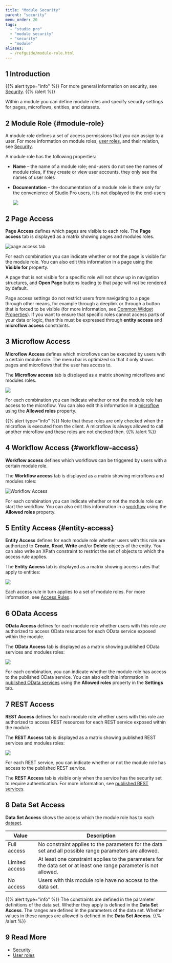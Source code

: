 ```yaml
---
title: "Module Security"
parent: "security"
menu_order: 20
tags:
  - "studio pro"
  - "module security"
  - "security"
  - "module"
aliases:
  - /refguide/module-role.html
---
```


## 1 Introduction

{{% alert type="info" %}}
For more general information on security, see [Security](security).
{{% /alert %}}

Within a module you can define module roles and specify security settings for pages, microflows, entities, and datasets.

## 2 Module Role {#module-role}

A module role defines a set of access permissions that you can assign to a user. For more information on module roles, [user roles](user-roles), and their relation, see [Security](security).

A module role has the following properties:

* **Name** – the name of a module role; end-users do not see the names of module roles, if they create or view user accounts, they only see the names of user roles
*  **Documentation** – the documentation of a module role is there only for the convenience of Studio Pro users, it is not displayed to the end-users

    ![](attachments/module-security/module-roles-tab.png)

## 2 Page Access

**Page Access** defines which pages are visible to each role. The **Page access** tab is displayed as a matrix showing pages and modules roles.

![page access tab](attachments/module-security/page-access-tab.png)

For each combination you can indicate whether or not the page is visible for the module role. You can also edit this information in a page using the **Visible for** property.

A page that is not visible for a specific role will not show up in navigation structures, and **Open Page** buttons leading to that page will not be rendered by default.

Page access settings do not restrict users from navigating to a page through other means, for example through a deeplink or through a button that is forced to be visible (for more information, see [Common Widget Properties](common-widget-properties)). If you want to ensure that specific roles cannot access parts of your data or logic, than this must be expressed through **entity access** and **microflow access** constraints.

## 3 Microflow Access

**Microflow Access** defines which microflows can be executed by users with a certain module role. The menu bar is optimized so that it only shows pages and microflows that the user has access to.

The **Microflow access** tab is displayed as a matrix showing microflows and modules roles.

![](attachments/module-security/microflow-access-tab.png)

For each combination you can indicate whether or not the module role has access to the microflow. You can also edit this information in a [microflow](microflow) using the **Allowed roles** property.

{{% alert type="info" %}}
Note that these roles are only checked when the microflow is executed from the client. A microflow is always allowed to call another microflow and these roles are not checked then.
{{% /alert %}}

## 4 Workflow Access {#workflow-access}

**Workflow access** defines which workflows can be triggered by users with a certain module role.

The **Workflow access** tab is displayed as a matrix showing microflows and modules roles:

![Workflow Access](attachments/module-security/workflow-access.png)

For each combination you can indicate whether or not the module role can start the workflow. You can also edit this information in a [workflow](workflow-properties) using the **Allowed roles** property.

## 5 Entity Access {#entity-access}

**Entity Access** defines for each module role whether users with this role are authorized to **Create**, **Read**, **Write** and/or **Delete** objects of the entity. You can also write an XPath constraint to restrict the set of objects to which the access rule applies.

The **Entity Access** tab is displayed as a matrix showing access rules that apply to entities:

![](attachments/module-security/entity-access-tab.png)

Each access rule in turn applies to a set of module roles. For more information, see [Access Rules](access-rules).

## 6 OData Access

**OData Access** defines for each module role whether users with this role are authorized to access OData resources for each OData service exposed within the module.

The **OData Access** tab is displayed as a matrix showing published OData services and modules roles:

![](attachments/module-security/odata-access-tab.png)

For each combination, you can indicate whether the module role has access to the published OData service. You can also edit this information in [published OData services](published-odata-services) using the **Allowed roles** property in the **Settings** tab.

## 7 REST Access

**REST Access** defines for each module role whether users with this role are authorized to access REST resources for each REST service exposed within the module.

The **REST Access** tab is displayed as a matrix showing published REST services and modules roles:

![](attachments/module-security/rest-access-tab.png)

For each REST service, you can indicate whether or not the module role has access to the published REST service.

The **REST Access** tab is visible only when the service has the security set to require authentication. For more information, see [published REST services](published-rest-services).

## 8 Data Set Access

**Data Set Access** shows the access which the module role has to each [dataset](data-sets).

| Value          | Description                                                                                                        |
| -------------- | ------------------------------------------------------------------------------------------------------------------ |
| Full access    | No constraint applies to the parameters for the data set and all possible range parameters are allowed.            |
| Limited access | At least one constraint applies to the parameters for the data set or at least one range parameter is not allowed. |
| No access      | Users with this module role have no access to the data set.                                                        |

{{% alert type="info" %}}
The constraints are defined in the parameter definitions of the data set. Whether they apply is defined in the **Data Set Access**. The ranges are defined in the parameters of the data set. Whether values in these ranges are allowed is defined in the **Data Set Access**.
{{% /alert %}}

## 9 Read More

* [Security](security)
* [User roles](user-roles)
